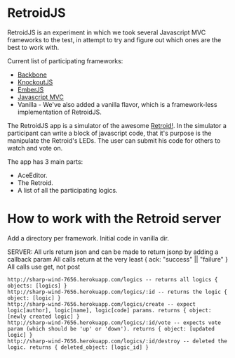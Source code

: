 RetroidJS
======================

RetroidJS is an experiment in which we took several Javascript MVC frameworks to the test, in attempt to try
and figure out which ones are the best to work with.

Current list of participating frameworks:

* [Backbone](http://documentcloud.github.com/backbone/ "Backbone")
* [KnockoutJS](http://knockoutjs.com/ "KnockoutJS")
* [EmberJS](http://emberjs.com/ "EmberJS!")
* [Javascript MVC](http://javascriptmvc.com/ "Javascript MVC")
* Vanilla - We've also added a vanilla flavor, which is a framework-less implementation of RetroidJS.

The RetroidJS app is a simulator of the awesome [Retroid!](http://www.youtube.com/watch?v=8sAvXCfEj3s "Retroid!").
In the simulator a participant can write a block of javascript code, that it's purpose is the manipulate the Retroid's
LEDs. The user can submit his code for others to watch and vote on.

The app has 3 main parts:

* AceEditor.
* The Retroid.
* A list of all the participating logics.

How to work with the Retroid server
=====================================

Add a directory per framework.
Initial code in vanilla dir.

SERVER:
    All urls return json and can be made to return jsonp by adding a callback param
    All calls return at the very least { ack: "success" || "failure" }
    All calls use get, not post

    http://sharp-wind-7656.herokuapp.com/logics -- returns all logics { objects: [logics] }
    http://sharp-wind-7656.herokuapp.com/logics/:id -- returns the logic { object: [logic] }
    http://sharp-wind-7656.herokuapp.com/logics/create -- expect logic[author], logic[name], logic[code] params. returns { object: [newly created logic] }
    http://sharp-wind-7656.herokuapp.com/logics/:id/vote -- expects vote param (which should be 'up' or 'down'). returns { object: [updated logic] }
    http://sharp-wind-7656.herokuapp.com/logics/:id/destroy -- deleted the logic. returns { deleted_object: [logic_id] }
